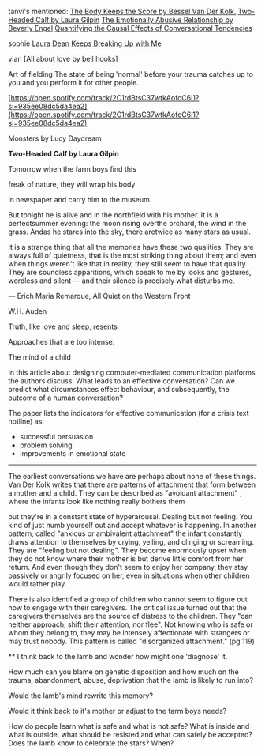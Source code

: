 
tanvi's mentioned:
[The Body Keeps the Score by Bessel Van Der Kolk.]([https://www.goodreads.com/book/show/18693771-the-body-keeps-the-score](https://www.goodreads.com/book/show/18693771-the-body-keeps-the-score) "book")
[Two-Headed Calf by Laura Gilpin]([https://rolfpotts.com/two-headed-calf-by-laura-gilpin/](https://rolfpotts.com/two-headed-calf-by-laura-gilpin/) "poem")
[The Emotionally Abusive Relationship by Beverly Engel]([https://www.goodreads.com/book/show/129711.The_Emotionally_Abusive_Relationship](https://www.goodreads.com/book/show/129711.The_Emotionally_Abusive_Relationship) "book")
[Quantifying the Causal Effects of Conversational Tendencies]([https://arxiv.org/pdf/2009.03897.pdf](https://arxiv.org/pdf/2009.03897.pdf) "paper")

sophie
[Laura Dean Keeps Breaking Up with Me]([https://www.goodreads.com/book/show/40864841-laura-dean-keeps-breaking-up-with-me?ac=1&from_search=true&qid=O1mHCtf9VY&rank=1](https://www.goodreads.com/book/show/40864841-laura-dean-keeps-breaking-up-with-me?ac=1&from_search=true&qid=O1mHCtf9VY&rank=1))

vian
[All about love by bell hooks]

Art of fielding 
The state of being 'normal' before your trauma catches up to you and you perform it for other people.

[https://open.spotify.com/track/2C1rdBtsC37wtkAofoC6i1?si=935ee08dc5da4ea2](https://open.spotify.com/track/2C1rdBtsC37wtkAofoC6i1?si=935ee08dc5da4ea2)

Monsters by Lucy Daydream

**Two-Headed Calf by Laura Gilpin**

Tomorrow when the farm boys find this

freak of nature, they will wrap his body

in newspaper and carry him to the museum.

But tonight he is alive and in the northfield with his mother. It is a perfectsummer evening: the moon rising overthe orchard, the wind in the grass. Andas he stares into the sky, there aretwice as many stars as usual.

It is a strange thing that all the memories have these two qualities. They are always full of quietness, that is the most striking thing about them; and even when things weren't like that in reality, they still seem to have that quality. They are soundless apparitions, which speak to me by looks and gestures, wordless and silent — and their silence is precisely what disturbs me. 

— Erich Maria Remarque, All Quiet on the Western Front 

W.H. Auden

Truth, like love and sleep, resents

Approaches that are too intense. 

The mind of a child 

In this article about designing computer-mediated communication platforms the authors discuss:
What leads to an effective conversation? Can we predict what circumstances effect behaviour, and subsequently, the outcome of a human conversation? 

The paper lists the indicators for effective communication (for a crisis text hotline) as:

- successful persuasion
- problem solving
- improvements in emotional state 

***

The earliest conversations we have are perhaps about none of these things. Van Der Kolk writes that there are patterns of attachment that form between a mother and a child. They can be described as  "avoidant attachment" , where the infants look like nothing really bothers them  

but they're in a constant state of hyperarousal. Dealing but not feeling. You kind of just numb yourself out and accept whatever is happening. In another pattern, called "anxious or ambivalent attachment" the infant constantly draws attention to themselves by crying, yelling, and clinging or screaming. They are "feeling but not dealing". They become enormously upset when they do not know where their mother is but derive little comfort from her return. And even though they don't seem to enjoy her company, they stay passively or angrily focused on her, even in situations when other children would rather play. 

There is also identified a group of children who cannot seem to figure out how to engage with their caregivers. The critical issue turned out that the caregivers themselves are the source of distress to the children. They "can neither approach, shift their attention, nor flee". Not knowing who is safe or whom they belong to, they may be intensely affectionate with strangers or may trust nobody. This pattern is called "disorganized attachment." (pg 119)

**
I think back to the lamb and wonder how might one 'diagnose' it.

How much can you blame on genetic disposition and how much on the trauma, abandonment, abuse, deprivation that the lamb is likely to run into? 

Would the lamb's mind rewrite this memory?

Would it think back to it's mother or adjust to the farm boys needs?

How do people learn what is safe and what is not safe? 
What is inside and what is outside, what should be resisted and what can safely be accepted? 
Does the lamb know to celebrate the stars? When?

